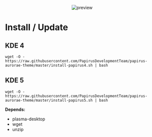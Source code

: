 <p align="center">
  <img src="https://raw.githubusercontent.com/PapirusDevelopmentTeam/papirus-aurorae-theme/master/preview.png" alt="preview"/>
</p>

# Install / Update
## KDE 4
```
wget -O - https://raw.githubusercontent.com/PapirusDevelopmentTeam/papirus-aurorae-theme/master/install-papirus4.sh | bash
```
## KDE 5
```
wget -O - https://raw.githubusercontent.com/PapirusDevelopmentTeam/papirus-aurorae-theme/master/install-papirus5.sh | bash
```

**Depends:**
- plasma-desktop
- wget
- unzip
